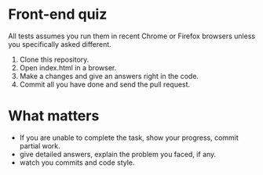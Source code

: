 # Front-end quiz

All tests assumes you run them in recent Chrome or Firefox browsers unless you specifically asked different.

1. Clone this repository.
2. Open index.html in a browser.
3. Make a changes and give an answers right in the code.
4. Commit all you have done and send the pull request.

# What matters
- If you are unable to complete the task, show your progress, commit partial work. 
- give detailed answers, explain the problem you faced, if any.
- watch you commits and code style.
